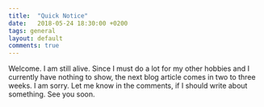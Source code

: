 ```yaml
---
title:  "Quick Notice"
date:   2018-05-24 18:30:00 +0200
tags: general
layout: default
comments: true
---
```


Welcome. I am still alive. Since I must do a lot for my other hobbies and I currently have nothing to show, the next blog article comes in two to three weeks.
I am sorry. Let me know in the comments, if I should write about something.
See you soon.
